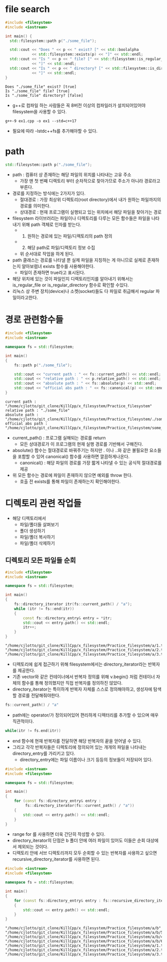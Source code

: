 # file search
```cpp
#include <filesystem>
#include <iostream>

int main() {
  std::filesystem::path p("./some_file");

  std::cout << "Does " << p << " exist? [" << std::boolalpha
            << std::filesystem::exists(p) << "]" << std::endl;
  std::cout << "Is " << p << " file? [" << std::filesystem::is_regular_file(p)
            << "]" << std::endl;
  std::cout << "Is " << p << " directory? [" << std::filesystem::is_directory(p)
            << "]" << std::endl;
}
```

```
Does "./some_file" exist? [true]
Is "./some_file" file? [true]
Is "./some_file" directory? [false]
```
- g++로 컴파일 하는 사람들은 꼭 8버전 이상의 컴파일러가 설치되어있어야 filesystem을 사용할 수 있다.

```
g++-9 ex1.cpp -o ex1 --std=c++17
```
- 필요에 따라 -lstdc++fs를 추가해야할 수 있다.

# path
```cpp
std::filesystem::path p("./some_file");
```
- path : 컴퓨터 상 존재하는 해당 파일의 위치를 나타내는 고유 주소
  - 가장 맨 첫 번째 디렉토리 부터 순차적으로 찾아가므로 주소가 아니라 경로라고 부른다.
- 경로를 지정하는 방식에는 2가지가 있다.
  - 절대경로 : 가장 최상위 디렉토리(root directory)에서 내가 원하는 파일까지의 경로를 의미한다.
  - 상대경로 : 현재 프로그램이 실행되고 있는 위치에서 해당 파일을 찾아가는 경로
- filesystem 라이브러리는 파일이나 디렉토리를 다루는 모든 함수들은 파일을 나타내기 위해 path 객체로 인자를 받는다.
  - 1. 원하는 경로에 있는 파일/디렉토리의 path 정의
  - 2. 해당 path로 파일/디렉토리 정보 수집
  - 위 순서대로 작업을 하게 된다.
- path 클래스는 경로를 나타낼 뿐 실제 파일을 지칭하는 게 아니므로 실제로 존재하는지 알아보렴녀 exists 함수를 사용해야한다.
  - 파일이 존재하면 true라고 표시된다.
- 해당 위치에 있는 것이 파일인지 디렉토리인지를 알아내기 위해서는 is_regular_file or is_regular_directory 함수로 확인할 수있다.
- 리눅스 상 주변 장치(device)나 소켓(socket)들도 다 파일로 취급해서 regular 파일이라고한다.

# 경로 관련함수들
```cpp
#include <filesystem>
#include <iostream>

namespace fs = std::filesystem;

int main()
{
    fs::path p("./some_file");

    std::cout << "current path : " << fs::current_path() << std::endl;
    std::cout << "relative path : " << p.relative_path() << std::endl;
    std::cout << "absolute path : " << fs::absolute(p) << std::endl;
    std::cout << "official abs path : " << fs::canonical(p) << std::endl;
}
```

```
current path : "/home/cjlotto/git_clone/KillCpp/x_filesystem/Practice_filesystem"
relative path : "./some_file"
absolute path : "/home/cjlotto/git_clone/KillCpp/x_filesystem/Practice_filesystem/./some_file"
official abs path : "/home/cjlotto/git_clone/KillCpp/x_filesystem/Practice_filesystem/some_file"
```
- current_path() : 프로그램 실해되는 경로를 return
  - 모든 상대경로가 이 프로그램의 현재 실행 경로를 기반해서 구해진다.
- absolute() 함수는 절대경로로 바꿔주기는 하지만 . 이나 ..와 같은 불필요한 요소들을 포함할 수 있어 canonical() 함수를 사용하면 깔끔하게나온다.
  - canonical() : 해당 파일의 경로를 가장 짧게 나타낼 수 있는 공식적 절대경로를 제공
- 위 모든 함수는 경로에 파일이 존재하지 않으면 예외를 throw 한다.
  - 호출 전 exists를 통해 파일이 존재하는지 확인해야한다.

# 디렉토리 관련 작업들
- 해당 디렉토리에서
  - 파일/폴더들 살펴보기
  - 폴더 생성하기
  - 파일/폴더 복사하기
  - 파일/폴더 삭제하기

## 디렉토리 모든 파일들 순회
```cpp
#include <filesystem>
#include <iostream>

namespace fs = std::filesystem;

int main()
{
    fs::directory_iterator itr(fs::current_path() / "a");
    while (itr != fs::end(itr))
    {
        const fs::directory_entry& entry = *itr;
        std::cout << entry.path() << std::endl;
        itr++;
    }
}
```

```
"/home/cjlotto/git_clone/KillCpp/x_filesystem/Practice_filesystem/a/1.txt"
"/home/cjlotto/git_clone/KillCpp/x_filesystem/Practice_filesystem/a/2.txt"
"/home/cjlotto/git_clone/KillCpp/x_filesystem/Practice_filesystem/a/3.txt"
```
- 디렉토리에 쉽게 접근하기 위해 filesystem에서는 directory_iterator라는 반복자를 제공한다.
- 기존 vector와 같은 컨테이너에서 반복자 정의를 위해 v.begin() 처럼 컨테이너 자체의 함수를 통해 정의했지만 직접 반복자를 정의하진 않았다.
- directory_iterator는 특이하게 반복자 자체를 스스로 정의해야하고, 생성자에 탐색할 경로를 전달해줘야한다.

```cpp
fs::current_path() / "a"
```
- path에는 operator/가 정의되어있어 편리하게 디렉터리를 추가할 수 있으며 매우 직관적이다.

```cpp
while(itr != fs.end(itr))
```
- end 함수에 현재 반복자를 전달하면 해당 반복자의 끝을 얻어낼 수 있다.
- 그리고 각각 반복자들은 디렉토리에 정의되어 있는 개개의 파일을 나타내는 directory_entry를 가리키고 있다.
  - directory_entry에는 파일 이름이나 크기 등등의 정보들이 저장되어 있다.

```cpp
#include <iostream>
#include <filesystem>

namespace fs = std::filesystem;

int main()
{
    for (const fs::directory_entry& entry : 
         fs::directory_iterator(fs::current_path() / "a"))
    {
        std::cout << entry.path() << std::endl;
    }
}
```
- range for 를 사용하면 더욱 간단히 작성할 수 있다.
- directory_iterator의 단점은 b 폴더 안에 여러 파일이 있어도 이들은 순회 대상에서 제외되는 것이다.
- 디렉토리 안에 서브 디렉토리까지 모두 순회할 수 있는 반복자를 사용하고 싶으면  recursive_directory_iterator를 사용하면 된다.

```cpp
#include <iostream>
#include <filesystem>

namespace fs = std::filesystem;

int main()
{
    for (const fs::directory_entry& entry : fs::recursive_directory_iterator(fs::current_path() / "a"))
    {
        std::cout << entry.path() << std::endl;
    }
}
```

```
"/home/cjlotto/git_clone/KillCpp/x_filesystem/Practice_filesystem/a/b"
"/home/cjlotto/git_clone/KillCpp/x_filesystem/Practice_filesystem/a/b/5.txt"
"/home/cjlotto/git_clone/KillCpp/x_filesystem/Practice_filesystem/a/b/4.txt"
"/home/cjlotto/git_clone/KillCpp/x_filesystem/Practice_filesystem/a/b/6.txt"
"/home/cjlotto/git_clone/KillCpp/x_filesystem/Practice_filesystem/a/1.txt"
"/home/cjlotto/git_clone/KillCpp/x_filesystem/Practice_filesystem/a/2.txt"
"/home/cjlotto/git_clone/KillCpp/x_filesystem/Practice_filesystem/a/3.txt"
```
